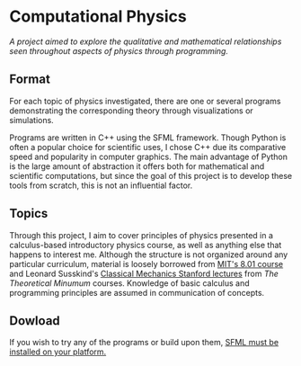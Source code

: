 # Computational Physics

*A project aimed to explore the qualitative and mathematical relationships seen throughout aspects of physics through programming.*
 
## Format

For each topic of physics investigated, there are one or several programs demonstrating the corresponding theory through visualizations or simulations.

Programs are written in C++ using the SFML framework. Though Python is often a popular choice for scientific uses, I chose C++ due its comparative speed and popularity in computer graphics. The main advantage of Python is the large amount of abstraction it offers both for mathematical and scientific computations, but since the goal of this project is to develop these tools from scratch, this is not an influential factor.

## Topics

Through this project, I aim to cover principles of physics presented in a calculus-based introductory physics course, as well as anything else that happens to interest me. Although the structure is not organized around any particular curriculum, material is loosely borrowed from [MIT's 8.01 course](https://ocw.mit.edu/courses/physics/8-01sc-classical-mechanics-fall-2016/index.htm) and Leonard Susskind's [Classical Mechanics Stanford lectures](https://theoreticalminimum.com/courses/classical-mechanics/2011/fall) from *The Theoretical Minumum* courses. Knowledge of basic calculus and programming principles are assumed in communication of concepts.

## Dowload

If you wish to try any of the programs or build upon them, [SFML must be installed on your platform.](https://www.sfml-dev.org/tutorials/2.5/)

